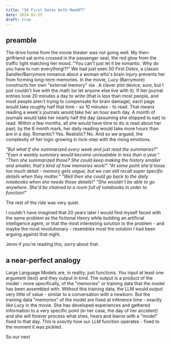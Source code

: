 ```yaml
---
title: "50 First Dates With MemGPT"
date: 2024-02-25
draft: true
---
```

## preamble
The drive home from the movie theater was not going well. My then-girlfriend sat arms crossed in the passenger seat, the red glow from the traffic light matching her mood. "You can't just let it be romantic. Why do you have to ruin everything!?!" We had just seen _50 First Dates_, a classic Sandler/Barrymore romance about a woman who's brain injury prevents her from forming long-term memories. In the movie, Lucy (Barrymore) constructs her own "external memory" via . A clever plot device, sure, but I just couldn't live with the math (or let anyone else live with it). If her journal entries took 20 minutes a day to write (that is less than most people, and most people aren't trying to compensate for brain damage), each page would take roughly half that time - so 10 minutes - to read. That means reading a week's journals would take her an hour each day. A month of journals would take her nearly half the day (assuming she stopped to eat) to read. Within a few months, all she would have time to do is read about her past; by the 6 month mark, her daily reading would take more hours than are in a day. Romantic? Yes. Realistic? No. And so we argued, the complexity of her logic growing in lock-step with the rising emotions. 

_"But what if she summarized every week and just read the summaries?" 
"Even a weekly summary would become unreadable in less than a year." 
"Then she summarized those? She could keep making the history smaller and smaller, that's kind of how memories work!" 
"At some point she'd loose too much detail - memory gets vague, but we can still recall super specific details when they matter."
"Well then she could go back to the daily notebooks when she needs those details!" 
"She wouldn't be able to go anywhere. She'd be chained to a room full of notebooks in order to function!"_

The rest of the ride was very quiet. 

I couldn't have imagined that 20 years later I would find myself faced with the  same problem as the fictional Henry while building an artificial intelligence agent, or that the most interesting solution to the problem - and maybe the most revolutionary - resembles most the solution I had been arguing against that night. 

Jenni if you're reading this, sorry about that. 

## a near-perfect analogy
Large Language Models are, in reality, just functions. You input at least one argument (text) and they output in kind. The output is a product of the model - more specifically, of the "memories" or training data that the model has been assembled with. Without this training data, the LLM would output very little of value - similar to a conversation with a newborn. 
But the training data "memories" of the model are fixed at inference time - exactly like Lucy in the movie. She has developed experiences and gathered information to a very specific point (in her case, the day of her accident) and she will forever process what shes, hears and learns with a "model" fixed to that day. This is _exactly_ how our LLM function operates - fixed to the moment it was pickled. 

So our next 
<!--stackedit_data:
eyJoaXN0b3J5IjpbLTEzMDc5NjMwMiwtMjA1MzE3NTU1NywtMj
AzMzcyNzE2NSwtMTMyNzIzMjc2NSwtNjU3MDY5NDMxLDk0NjY4
Mjg3NywxNzA5MDExNTYyLDEyMTkyNTE2NDMsLTE5NDcxMjU0OT
gsMTIyMTQ1Nzc5OCwtMjU1NTUyNTE2LDE4OTE5MjA0MTUsMTQ4
MTkxNTcxNiwxMDI1OTU1NzI5LDExNTk1Mzk5ODIsLTI1ODcxND
E2Myw5ODA3ODg3NDEsLTE0MzA1MTQ4MSw0NzcxNzg4MDBdfQ==

-->